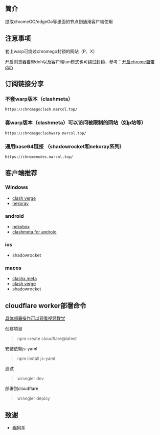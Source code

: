 ## 简介

提取chromeGO/edgeGo等里面的节点到通用客户端使用

## 注意事项

套上warp可绕过chromego封锁的网站（P，X）

开启浏览器自带doh以及客户端tun模式也可绕过封锁，参考：[开启chrome自带doh](https://blog.mareep.net/posts/9993/)

## 订阅链接分享

### 不套warp版本（clashmeta）

```
https://chromegoclash.marcol.top/
```

### 套warp版本（clashmeta）可以访问被限制的网站（如p站等）

```
https://chromegoclashwarp.marcol.top/
```

### 通用base64链接 （shadowrocket和nekoray系列）

```
https://chromenodes.marcol.top/
```


## 客户端推荐

### Windows

- [clash verge](https://github.com/zzzgydi/clash-verge/releases) 
- [nekoray](https://github.com/MatsuriDayo/nekoray)

### android

- [nekobox](https://github.com/MatsuriDayo/NekoBoxForAndroid)
- [clashmeta for android](https://github.com/MetaCubeX/ClashMetaForAndroid/releases)

### ios

- shadowrocket

### macos

- [clashx.meta](https://github.com/MetaCubeX/ClashX.Meta/releases)
- [clash verge](https://github.com/zzzgydi/clash-verge/releases) 
- shadowrocket
## cloudflare worker部署命令

[具体部署操作可以观看视频教学](https://www.youtube.com/watch?v=cthl7LLbTv0&t=6s)

创建项目

>npm create cloudflare@latest

安装依赖js-yaml

> npm install js-yaml

测试

> wrangler dev

部署到cloudflare

> wrangler deploy

## 致谢

- [绵阿羊](https://github.com/vveg26/chromego_merge)

## 
